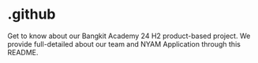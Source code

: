 # .github
Get to know about our Bangkit Academy 24 H2 product-based project. We provide full-detailed about our team and NYAM Application through this README.
